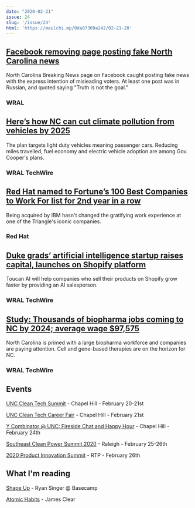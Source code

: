 ```yaml
---
date: "2020-02-21"
issue: 24
slug: '/issue/24'
html: 'https://mailchi.mp/0da87309a242/02-21-20'
---
```


## [Facebook removing page posting fake North Carolina news](https://www.wral.com/facebook-removing-page-posting-fake-north-carolina-news/18958076/)
North Carolina Breaking News page on Facebook caught posting fake news with the express intention of misleading voters. At least one post was in Russian, and quoted saying "Truth is not the goal."
### WRAL

## [Here’s how NC can cut climate pollution from vehicles by 2025](https://www.wraltechwire.com/2020/02/19/heres-how-nc-can-cut-climate-pollution-from-vehicles-by-2025/)
The plan targets light duty vehicles meaning passenger cars. Reducing miles travelled, fuel economy and electric vehicle adoption are among Gov. Cooper's plans.
### WRAL TechWire

## [Red Hat named to Fortune’s 100 Best Companies to Work For list for 2nd year in a row](https://www.redhat.com/en/blog/red-hat-named-fortunes-100-best-companies-work-list-2nd-year-row)
Being acquired by IBM hasn't changed the gratifying work experience at one of the Triangle's iconic companies. 
### Red Hat

## [Duke grads’ artificial intelligence startup raises capital, launches on Shopify platform](https://www.wraltechwire.com/2020/02/20/duke-grads-artificial-intelligence-startup-raises-capital-launches-on-shopify-platform/)
Toucan AI will help companies who sell their products on Shopify grow faster by providing an AI salesperson. 
### WRAL TechWire

## [Study: Thousands of biopharma jobs coming to NC by 2024; average wage $97,575](https://www.wraltechwire.com/2020/02/18/study-thousands-of-biopharma-jobs-coming-to-nc-by-2024-average-wage-97575/)
North Carolina is primed with a large biopharma workforce and companies are paying attention. Cell and gene-based therapies are on the horizon for NC.
### WRAL TechWire

## Events

[UNC Clean Tech Summit](https://ie.unc.edu/cleantech/) - Chapel Hill - February 20-21st

[UNC Clean Tech Career Fair](https://ie.unc.edu/cleantech/careerfair/) - Chapel Hill - February 21st

[Y Combinator @ UNC: Fireside Chat and Happy Hour](https://www.eventbrite.com/e/y-combinator-unc-fireside-chat-and-happy-hour-tickets-92390874593) - Chapel Hill - February 24th

[Southeast Clean Power Summit 2020](https://www.euci.com/event_post/0220-southeast-clean-power/) - Raleigh - February 25-26th

[2020 Product Innovation Summit](https://www.eventbrite.com/e/2020-product-innovation-summit-tickets-70840298239) - RTP - February 26th



## What I'm reading
[Shape Up](https://basecamp.com/shapeup) - Ryan Singer @ Basecamp


[Atomic Habits](https://jamesclear.com/atomic-habits) - James Clear
